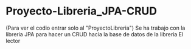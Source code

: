 # Proyecto-Libreria_JPA-CRUD
(Para ver el codio entrar solo al "ProyectoLibreria")
Se ha trabajo con la libreria JPA para hacer un CRUD hacia la base de datos de la libreria  El lector 

